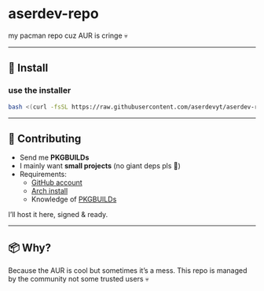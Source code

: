 # aserdev-repo  
my pacman repo cuz AUR is cringe 💀  

---

## 🚀 Install  



### use the installer
```sh
bash <(curl -fsSL https://raw.githubusercontent.com/aserdevyt/aserdev-repo/refs/heads/main/install.sh)
```

---

## 🤝 Contributing  

- Send me **PKGBUILDs**  
- I mainly want **small projects** (no giant deps pls 🙏)  
- Requirements:  
  - [GitHub account](https://github.com/)  
  - [Arch install](https://archlinux.org/)  
  - Knowledge of [PKGBUILDs](https://wiki.archlinux.org/title/PKGBUILD)  

I’ll host it here, signed & ready.  

---

## 📦 Why?  
Because the AUR is cool but sometimes it’s a mess. This repo is managed by the community not some trusted users 💀 
